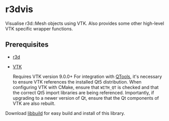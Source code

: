 # r3dvis
Visualise r3d::Mesh objects using VTK. Also provides some other high-level VTK specific wrapper functions.

## Prerequisites
- [r3d](../../../r3d)

- [VTK](http://www.vtk.org)

  Requires VTK version 9.0.0+
  For integration with [QTools](../../../QTools), it's necessary to ensure VTK references
  the installed Qt5 distribution. When configuring VTK with CMake, ensure that `WITH_QT` is
  checked and that the correct Qt5 import libraries are being referenced. Importantly, if
  upgrading to a newer version of Qt, ensure that the Qt components of VTK are also rebuilt.

Download [libbuild](../../../libbuild) for easy build and install of this library.
